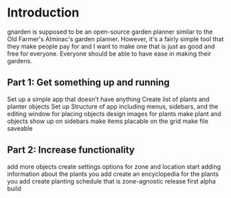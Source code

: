 # Introduction

gnarden is supposed to be an open-source garden planner similar to the Old Farmer's Alminac's garden planner. However, it's a fairly simple tool that they make people pay for and I want to make one that is just as good and free for everyone. Everyone should be able to have ease in making their gardens.


## Part 1: Get something up and running

Set up a simple app that doesn't have anything
Create list of plants and planter objects
Set up Structure of app including menus, sidebars, and the editing window for placing objects
design images for plants
make plant and objects show up on sidebars
make items placable on the grid
make file saveable

## Part 2: Increase functionality
add more objects
create settings options for zone and location
start adding information about the plants you add
create an encyclopedia for the plants you add
create planting schedule that is zone-agnostic
release first alpha build
